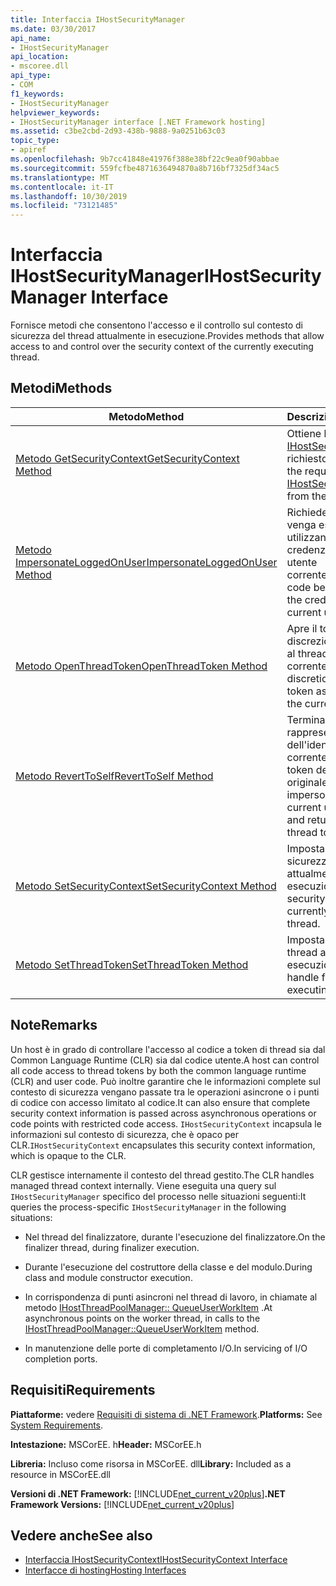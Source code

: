 ```yaml
---
title: Interfaccia IHostSecurityManager
ms.date: 03/30/2017
api_name:
- IHostSecurityManager
api_location:
- mscoree.dll
api_type:
- COM
f1_keywords:
- IHostSecurityManager
helpviewer_keywords:
- IHostSecurityManager interface [.NET Framework hosting]
ms.assetid: c3be2cbd-2d93-438b-9888-9a0251b63c03
topic_type:
- apiref
ms.openlocfilehash: 9b7cc41848e41976f388e38bf22c9ea0f90abbae
ms.sourcegitcommit: 559fcfbe4871636494870a8b716bf7325df34ac5
ms.translationtype: MT
ms.contentlocale: it-IT
ms.lasthandoff: 10/30/2019
ms.locfileid: "73121485"
---
```

# <a name="ihostsecuritymanager-interface"></a><span data-ttu-id="5c206-102">Interfaccia IHostSecurityManager</span><span class="sxs-lookup"><span data-stu-id="5c206-102">IHostSecurityManager Interface</span></span>
<span data-ttu-id="5c206-103">Fornisce metodi che consentono l'accesso e il controllo sul contesto di sicurezza del thread attualmente in esecuzione.</span><span class="sxs-lookup"><span data-stu-id="5c206-103">Provides methods that allow access to and control over the security context of the currently executing thread.</span></span>  
  
## <a name="methods"></a><span data-ttu-id="5c206-104">Metodi</span><span class="sxs-lookup"><span data-stu-id="5c206-104">Methods</span></span>  
  
|<span data-ttu-id="5c206-105">Metodo</span><span class="sxs-lookup"><span data-stu-id="5c206-105">Method</span></span>|<span data-ttu-id="5c206-106">Descrizione</span><span class="sxs-lookup"><span data-stu-id="5c206-106">Description</span></span>|  
|------------|-----------------|  
|[<span data-ttu-id="5c206-107">Metodo GetSecurityContext</span><span class="sxs-lookup"><span data-stu-id="5c206-107">GetSecurityContext Method</span></span>](../../../../docs/framework/unmanaged-api/hosting/ihostsecuritymanager-getsecuritycontext-method.md)|<span data-ttu-id="5c206-108">Ottiene l'oggetto [IHostSecurityContext](../../../../docs/framework/unmanaged-api/hosting/ihostsecuritycontext-interface.md) richiesto dall'host.</span><span class="sxs-lookup"><span data-stu-id="5c206-108">Gets the requested [IHostSecurityContext](../../../../docs/framework/unmanaged-api/hosting/ihostsecuritycontext-interface.md) from the host.</span></span>|  
|[<span data-ttu-id="5c206-109">Metodo ImpersonateLoggedOnUser</span><span class="sxs-lookup"><span data-stu-id="5c206-109">ImpersonateLoggedOnUser Method</span></span>](../../../../docs/framework/unmanaged-api/hosting/ihostsecuritymanager-impersonateloggedonuser-method.md)|<span data-ttu-id="5c206-110">Richiede che il codice venga eseguito utilizzando le credenziali dell'identità utente corrente.</span><span class="sxs-lookup"><span data-stu-id="5c206-110">Requests that code be executed using the credentials of the current user identity.</span></span>|  
|[<span data-ttu-id="5c206-111">Metodo OpenThreadToken</span><span class="sxs-lookup"><span data-stu-id="5c206-111">OpenThreadToken Method</span></span>](../../../../docs/framework/unmanaged-api/hosting/ihostsecuritymanager-openthreadtoken-method.md)|<span data-ttu-id="5c206-112">Apre il token di accesso discrezionale associato al thread corrente.</span><span class="sxs-lookup"><span data-stu-id="5c206-112">Opens the discretionary access token associated with the current thread.</span></span>|  
|[<span data-ttu-id="5c206-113">Metodo RevertToSelf</span><span class="sxs-lookup"><span data-stu-id="5c206-113">RevertToSelf Method</span></span>](../../../../docs/framework/unmanaged-api/hosting/ihostsecuritymanager-reverttoself-method.md)|<span data-ttu-id="5c206-114">Termina la rappresentazione dell'identità dell'utente corrente e restituisce il token del thread originale.</span><span class="sxs-lookup"><span data-stu-id="5c206-114">Terminates impersonation of the current user identity and returns the original thread token.</span></span>|  
|[<span data-ttu-id="5c206-115">Metodo SetSecurityContext</span><span class="sxs-lookup"><span data-stu-id="5c206-115">SetSecurityContext Method</span></span>](../../../../docs/framework/unmanaged-api/hosting/ihostsecuritymanager-setsecuritycontext-method.md)|<span data-ttu-id="5c206-116">Imposta il contesto di sicurezza per il thread attualmente in esecuzione.</span><span class="sxs-lookup"><span data-stu-id="5c206-116">Sets the security context for the currently executing thread.</span></span>|  
|[<span data-ttu-id="5c206-117">Metodo SetThreadToken</span><span class="sxs-lookup"><span data-stu-id="5c206-117">SetThreadToken Method</span></span>](../../../../docs/framework/unmanaged-api/hosting/ihostsecuritymanager-setthreadtoken-method.md)|<span data-ttu-id="5c206-118">Imposta un handle per il thread attualmente in esecuzione.</span><span class="sxs-lookup"><span data-stu-id="5c206-118">Sets a handle for the currently executing thread.</span></span>|  
  
## <a name="remarks"></a><span data-ttu-id="5c206-119">Note</span><span class="sxs-lookup"><span data-stu-id="5c206-119">Remarks</span></span>  
 <span data-ttu-id="5c206-120">Un host è in grado di controllare l'accesso al codice a token di thread sia dal Common Language Runtime (CLR) sia dal codice utente.</span><span class="sxs-lookup"><span data-stu-id="5c206-120">A host can control all code access to thread tokens by both the common language runtime (CLR) and user code.</span></span> <span data-ttu-id="5c206-121">Può inoltre garantire che le informazioni complete sul contesto di sicurezza vengano passate tra le operazioni asincrone o i punti di codice con accesso limitato al codice.</span><span class="sxs-lookup"><span data-stu-id="5c206-121">It can also ensure that complete security context information is passed across asynchronous operations or code points with restricted code access.</span></span> <span data-ttu-id="5c206-122">`IHostSecurityContext` incapsula le informazioni sul contesto di sicurezza, che è opaco per CLR.</span><span class="sxs-lookup"><span data-stu-id="5c206-122">`IHostSecurityContext` encapsulates this security context information, which is opaque to the CLR.</span></span>  
  
 <span data-ttu-id="5c206-123">CLR gestisce internamente il contesto del thread gestito.</span><span class="sxs-lookup"><span data-stu-id="5c206-123">The CLR handles managed thread context internally.</span></span> <span data-ttu-id="5c206-124">Viene eseguita una query sul `IHostSecurityManager` specifico del processo nelle situazioni seguenti:</span><span class="sxs-lookup"><span data-stu-id="5c206-124">It queries the process-specific `IHostSecurityManager` in the following situations:</span></span>  
  
- <span data-ttu-id="5c206-125">Nel thread del finalizzatore, durante l'esecuzione del finalizzatore.</span><span class="sxs-lookup"><span data-stu-id="5c206-125">On the finalizer thread, during finalizer execution.</span></span>  
  
- <span data-ttu-id="5c206-126">Durante l'esecuzione del costruttore della classe e del modulo.</span><span class="sxs-lookup"><span data-stu-id="5c206-126">During class and module constructor execution.</span></span>  
  
- <span data-ttu-id="5c206-127">In corrispondenza di punti asincroni nel thread di lavoro, in chiamate al metodo [IHostThreadPoolManager:: QueueUserWorkItem](../../../../docs/framework/unmanaged-api/hosting/ihostthreadpoolmanager-queueuserworkitem-method.md) .</span><span class="sxs-lookup"><span data-stu-id="5c206-127">At asynchronous points on the worker thread, in calls to the [IHostThreadPoolManager::QueueUserWorkItem](../../../../docs/framework/unmanaged-api/hosting/ihostthreadpoolmanager-queueuserworkitem-method.md) method.</span></span>  
  
- <span data-ttu-id="5c206-128">In manutenzione delle porte di completamento I/O.</span><span class="sxs-lookup"><span data-stu-id="5c206-128">In servicing of I/O completion ports.</span></span>  
  
## <a name="requirements"></a><span data-ttu-id="5c206-129">Requisiti</span><span class="sxs-lookup"><span data-stu-id="5c206-129">Requirements</span></span>  
 <span data-ttu-id="5c206-130">**Piattaforme:** vedere [Requisiti di sistema di .NET Framework](../../../../docs/framework/get-started/system-requirements.md).</span><span class="sxs-lookup"><span data-stu-id="5c206-130">**Platforms:** See [System Requirements](../../../../docs/framework/get-started/system-requirements.md).</span></span>  
  
 <span data-ttu-id="5c206-131">**Intestazione:** MSCorEE. h</span><span class="sxs-lookup"><span data-stu-id="5c206-131">**Header:** MSCorEE.h</span></span>  
  
 <span data-ttu-id="5c206-132">**Libreria:** Incluso come risorsa in MSCorEE. dll</span><span class="sxs-lookup"><span data-stu-id="5c206-132">**Library:** Included as a resource in MSCorEE.dll</span></span>  
  
 <span data-ttu-id="5c206-133">**Versioni di .NET Framework:** [!INCLUDE[net_current_v20plus](../../../../includes/net-current-v20plus-md.md)]</span><span class="sxs-lookup"><span data-stu-id="5c206-133">**.NET Framework Versions:** [!INCLUDE[net_current_v20plus](../../../../includes/net-current-v20plus-md.md)]</span></span>  
  
## <a name="see-also"></a><span data-ttu-id="5c206-134">Vedere anche</span><span class="sxs-lookup"><span data-stu-id="5c206-134">See also</span></span>

- [<span data-ttu-id="5c206-135">Interfaccia IHostSecurityContext</span><span class="sxs-lookup"><span data-stu-id="5c206-135">IHostSecurityContext Interface</span></span>](../../../../docs/framework/unmanaged-api/hosting/ihostsecuritycontext-interface.md)
- [<span data-ttu-id="5c206-136">Interfacce di hosting</span><span class="sxs-lookup"><span data-stu-id="5c206-136">Hosting Interfaces</span></span>](../../../../docs/framework/unmanaged-api/hosting/hosting-interfaces.md)
